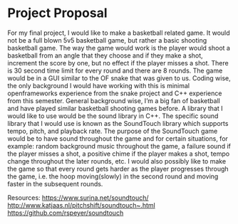 # Project Proposal
For my final project, I would like to make a basketball related game. It would not be a full blown 5v5 basketball game, but rather a basic shooting basketball game. The way the game would work is the player would shoot a basketball from an angle that they choose and if they make a shot, increment the score by one, but no effect if the player misses a shot. There is 30 second time limit for every round and there are 8 rounds. The game would be in a GUI similar to the OF snake that was given to us. Coding wise, the only background I would have working with this is minimal openframeworks experience from the snake project and C++ experience from this semester. General background wise, I’m a big fan of basketball and have played similar basketball shooting games before.
A library that I would like to use would be the sound library in C++. The specific sound library that I would use is known as the SoundTouch library which supports tempo, pitch, and playback rate. The purpose of the SoundTouch game would be to have sound throughout the game and for certain situations, for example: random background music throughout the game, a failure sound if the player misses a shot, a positive chime if the player makes a shot, tempo change throughout the later rounds, etc. I would also possibly like to make the game so that every round gets harder as the player progresses through the game, i.e. the hoop moving(slowly) in the second round and moving faster in the subsequent rounds. 


Resources:
https://www.surina.net/soundtouch/
http://www.katjaas.nl/pitchshift/soundtouch~.html
https://github.com/rspeyer/soundtouch

